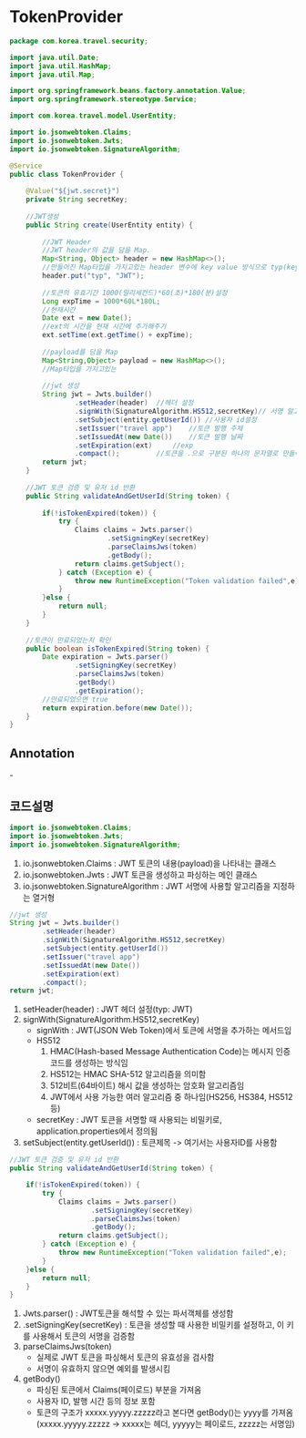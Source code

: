 # TokenProvider

```JAVA
package com.korea.travel.security;

import java.util.Date;
import java.util.HashMap;
import java.util.Map;

import org.springframework.beans.factory.annotation.Value;
import org.springframework.stereotype.Service;

import com.korea.travel.model.UserEntity;

import io.jsonwebtoken.Claims;
import io.jsonwebtoken.Jwts;
import io.jsonwebtoken.SignatureAlgorithm;

@Service
public class TokenProvider {
	
	@Value("${jwt.secret}")
	private String secretKey; 
	
	//JWT생성
	public String create(UserEntity entity) {
		
		//JWT Header
		//JWT header의 값을 담을 Map.
		Map<String, Object> header = new HashMap<>();		
		//만들어진 Map타입을 가지고있는 header 변수에 key value 방식으로 typ(key)와 JWT(value)를 넣어준다.
		header.put("typ", "JWT");
		
		//토큰의 유효기간 1000(밀리세컨드)*60(초)*180(분)설정
		Long expTime = 1000*60L*180L;
		//현재시간
		Date ext = new Date();
		//ext의 시간을 현재 시간에 추가해주기
		ext.setTime(ext.getTime() + expTime);
		
		//payload를 담을 Map
		Map<String,Object> payload = new HashMap<>();
		//Map타입을 가지고있는 
		
		//jwt 생성
		String jwt = Jwts.builder()
				.setHeader(header)	//헤더 설정
				.signWith(SignatureAlgorithm.HS512,secretKey)// 서명 알고리즘과 비교
				.setSubject(entity.getUserId())	//사용자 id설정
				.setIssuer("travel app")	//토큰 발행 주체
				.setIssuedAt(new Date())	//토큰 발행 날짜
				.setExpiration(ext)		//exp
				.compact();			//토큰을 .으로 구분된 하나의 문자열로 만들어준다
		return jwt;
	}	
	
	//JWT 토큰 검증 및 유저 id 반환
	public String validateAndGetUserId(String token) {
		
		if(!isTokenExpired(token)) {
			try {
				Claims claims = Jwts.parser()
						.setSigningKey(secretKey)
						.parseClaimsJws(token)
						.getBody();
				return claims.getSubject();
			} catch (Exception e) {
				throw new RuntimeException("Token validation failed",e);
			}
		}else {
			return null;
		}
	}	
	
	//토큰이 만료되었는지 확인
	public boolean isTokenExpired(String token) {
		Date expiration = Jwts.parser()
				.setSigningKey(secretKey)
				.parseClaimsJws(token)
				.getBody()
				.getExpiration();
		//만료되었으면 true
		return expiration.before(new Date());
	}	
}
```

## Annotation

\-

## 코드설명

```JAVA
import io.jsonwebtoken.Claims;
import io.jsonwebtoken.Jwts;
import io.jsonwebtoken.SignatureAlgorithm;
```
1. io.jsonwebtoken.Claims : JWT 토큰의 내용(payload)을 나타내는 클래스
2. io.jsonwebtoken.Jwts : JWT 토큰을 생성하고 파싱하는 메인 클래스
3. io.jsonwebtoken.SignatureAlgorithm : JWT 서명에 사용할 알고리즘을 지정하는 열거형
```JAVA
//jwt 생성
String jwt = Jwts.builder()
		.setHeader(header)
		.signWith(SignatureAlgorithm.HS512,secretKey)
		.setSubject(entity.getUserId())
		.setIssuer("travel app")
		.setIssuedAt(new Date())
		.setExpiration(ext)
		.compact();
return jwt;
```
1. setHeader(header) : JWT 헤더 설정(typ: JWT)
2. signWith(SignatureAlgorithm.HS512,secretKey)
	- signWith : JWT(JSON Web Token)에서 토큰에 서명을 추가하는 메서드임
	- HS512
		1. HMAC(Hash-based Message Authentication Code)는 메시지 인증 코드를 생성하는 방식임
		2. HS512는 HMAC SHA-512 알고리즘을 의미함
		3. 512비트(64바이트) 해시 값을 생성하는 암호화 알고리즘임
		4. JWT에서 사용 가능한 여러 알고리즘 중 하나임(HS256, HS384, HS512 등)
	- secretKey : JWT 토큰을 서명할 때 사용되는 비밀키로, application.properties에서 정의됨
3. setSubject(entity.getUserId()) : 토큰제목 -> 여기서는 사용자ID를 사용함
```JAVA
//JWT 토큰 검증 및 유저 id 반환
public String validateAndGetUserId(String token) {

	if(!isTokenExpired(token)) {
		try {
			Claims claims = Jwts.parser()
					.setSigningKey(secretKey)
					.parseClaimsJws(token)
					.getBody();
			return claims.getSubject();
		} catch (Exception e) {
			throw new RuntimeException("Token validation failed",e);
		}
	}else {
		return null;
	}
}
```
1. Jwts.parser() : JWT토큰을 해석할 수 있는 파서객체를 생성함
2. .setSigningKey(secretKey) : 토큰을 생성할 때 사용한 비밀키를 설정하고, 이 키를 사용해서 토큰의 서명을 검증함
3. parseClaimsJws(token)
	- 실제로 JWT 토큰을 파싱해서 토큰의 유효성을 검사함
	- 서명이 유효하지 않으면 예외를 발생시킴
4. getBody()
	- 파싱된 토큰에서 Claims(페이로드) 부분을 가져옴
	- 사용자 ID, 발행 시간 등의 정보 포함
	- 토큰의 구조가 xxxxx.yyyyy.zzzzz라고 본다면 getBody()는 yyyy를 가져옴
	<br>(xxxxx.yyyyy.zzzzz -> xxxxx는 헤더, yyyyy는 페이로드, zzzzz는 서명임)